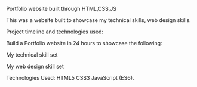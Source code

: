Portfolio website built through HTML,CSS,JS

This was a website built to showcase my technical skills, web design skills.

Project timeline and technologies used:

Build a Portfolio website in 24 hours to showcase the following:

My technical skill set

My web design skill set

Technologies Used:
HTML5
CSS3
JavaScript (ES6).

